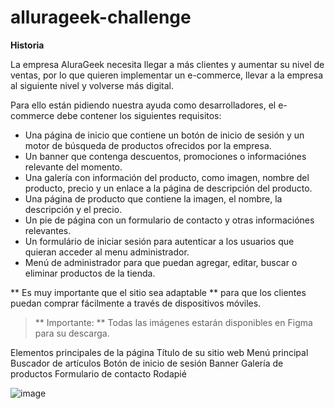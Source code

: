 # allurageek-challenge

**Historia**

La empresa AluraGeek necesita llegar a más clientes y aumentar su nivel de ventas, por lo que quieren implementar un e-commerce, llevar a la empresa al siguiente nivel y volverse más digital.

Para ello están pidiendo nuestra ayuda como desarrolladores, el e-commerce debe contener los siguientes requisitos:
- Una página de inicio que contiene un botón de inicio de sesión y un motor de búsqueda de productos ofrecidos por la empresa.
- Un banner que contenga descuentos, promociones o informaciónes relevante del momento.
- Una galería con información del producto, como imagen, nombre del producto, precio y un enlace a la página de descripción del producto.
- Una página de producto que contiene la imagen, el nombre, la descripción y el precio.
- Un pie de página con un formulario de contacto y otras informaciónes relevantes.
- Un formulário de iniciar sesión para autenticar a los usuarios que quieran acceder al menu administrador. 
- Menú de administrador para que puedan agregar, editar, buscar o eliminar productos de la tienda.

** Es muy importante que el sitio sea adaptable ** para que los clientes puedan comprar fácilmente a través de dispositivos móviles.

> ** Importante: ** Todas las imágenes estarán disponibles en Figma para su descarga.

Elementos principales de la página
Título de su sitio web
Menú principal
Buscador de artículos
Botón de inicio de sesión
Banner
Galería de productos
Formulario de contacto
Rodapié

![image](https://user-images.githubusercontent.com/89614423/165322599-cdf90cb7-815f-4e8d-9667-e918163f4f0f.png)
